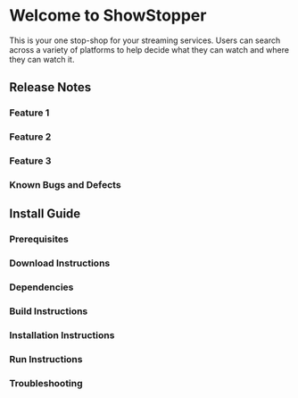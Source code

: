 # Welcome to ShowStopper
This is your one stop-shop for your streaming services. Users can search across a variety of platforms to help decide what they can watch and where they can watch it.

## Release Notes

### Feature 1
### Feature 2
### Feature 3

### Known Bugs and Defects

## Install Guide
### Prerequisites
### Download Instructions
### Dependencies
### Build Instructions
### Installation Instructions
### Run Instructions
### Troubleshooting
